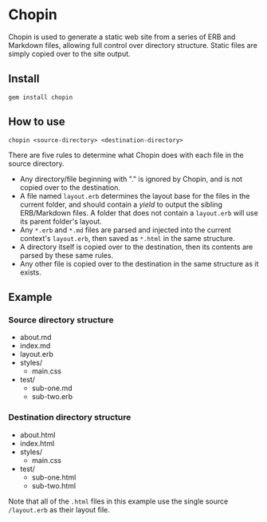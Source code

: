 # Chopin

Chopin is used to generate a static web site from a series of ERB and Markdown files, allowing full control over directory structure. Static files are simply copied over to the site output.

## Install

    gem install chopin

## How to use

    chopin <source-directory> <destination-directory>

There are five rules to determine what Chopin does with each file in the source directory.

- Any directory/file beginning with "." is ignored by Chopin, and is not copied over to the destination.
- A file named `layout.erb` determines the layout base for the files in the current folder, and should contain a *yield* to output the sibling ERB/Markdown files. A folder that does not contain a `layout.erb` will use its parent folder's layout.
- Any `*.erb` and `*.md` files are parsed and injected into the current context's `layout.erb`, then saved as `*.html` in the same structure.
- A directory itself is copied over to the destination, then its contents are parsed by these same rules.
- Any other file is copied over to the destination in the same structure as it exists.

## Example

### Source directory structure

- about.md
- index.md
- layout.erb
- styles/
    - main.css
- test/
    - sub-one.md
    - sub-two.erb

### Destination directory structure

- about.html
- index.html
- styles/
    - main.css
- test/
    - sub-one.html
    - sub-two.html

Note that all of the `.html` files in this example use the single source `/layout.erb` as their layout file.
